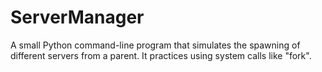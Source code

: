 # ServerManager
A small Python command-line program that simulates the spawning of different servers from a parent. It practices using system calls like "fork".
